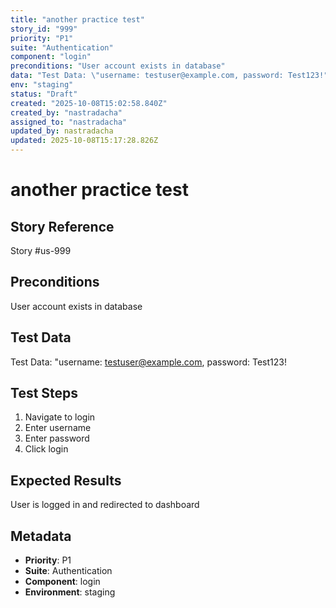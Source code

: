 ```yaml
---
title: "another practice test"
story_id: "999"
priority: "P1"
suite: "Authentication"
component: "login"
preconditions: "User account exists in database"
data: "Test Data: \"username: testuser@example.com, password: Test123!"
env: "staging"
status: "Draft"
created: "2025-10-08T15:02:58.840Z"
created_by: "nastradacha"
assigned_to: "nastradacha"
updated_by: nastradacha
updated: 2025-10-08T15:17:28.826Z
---
```

# another practice test

## Story Reference
Story #us-999

## Preconditions
User account exists in database


## Test Data
Test Data: "username: testuser@example.com, password: Test123!


## Test Steps
1. Navigate to login
2. Enter username
3. Enter password
4. Click login

## Expected Results
User is logged in and redirected to dashboard

## Metadata
- **Priority**: P1
- **Suite**: Authentication
- **Component**: login
- **Environment**: staging
